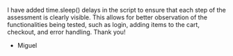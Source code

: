 I have added time.sleep() delays in the script to ensure that each step of the assessment is clearly visible. This allows for better observation of the functionalities being tested, such as login, adding items to the cart, checkout, and error handling. Thank you!

- Miguel
